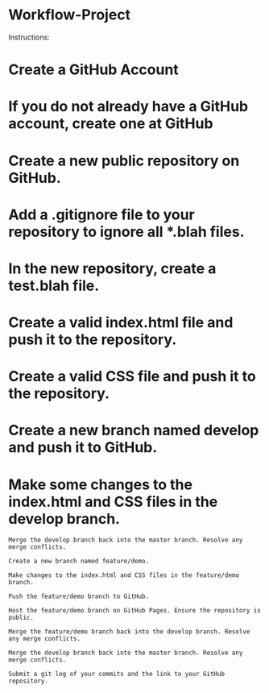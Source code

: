# Workflow-Project
Instructions:

#   Create a GitHub Account
#       If you do not already have a GitHub account, create one at GitHub

#   Create a new public repository on GitHub.

#   Add a .gitignore file to your repository to ignore all *.blah files.

#   In the new repository, create a test.blah file.

#   Create a valid index.html file and push it to the repository.

#   Create a valid CSS file and push it to the repository.

#   Create a new branch named develop and push it to GitHub.

#   Make some changes to the index.html and CSS files in the develop branch.

    Merge the develop branch back into the master branch. Resolve any merge conflicts.

    Create a new branch named feature/demo.

    Make changes to the index.html and CSS files in the feature/demo branch.

    Push the feature/demo branch to GitHub.

    Host the feature/demo branch on GitHub Pages. Ensure the repository is public.

    Merge the feature/demo branch back into the develop branch. Resolve any merge conflicts.

    Merge the develop branch back into the master branch. Resolve any merge conflicts.

    Submit a git log of your commits and the link to your GitHub repository.